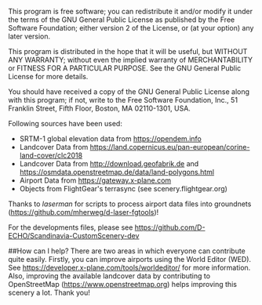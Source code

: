 This program is free software; you can redistribute it and/or
modify it under the terms of the GNU General Public License
as published by the Free Software Foundation; either version 2
of the License, or (at your option) any later version.

This program is distributed in the hope that it will be useful,
but WITHOUT ANY WARRANTY; without even the implied warranty of
MERCHANTABILITY or FITNESS FOR A PARTICULAR PURPOSE.  See the
GNU General Public License for more details.

You should have received a copy of the GNU General Public License
along with this program; if not, write to the Free Software
Foundation, Inc., 51 Franklin Street, Fifth Floor, Boston, MA  02110-1301, USA.
 
Following sources have been used:

* SRTM-1 global elevation data from https://opendem.info
* Landcover Data from https://land.copernicus.eu/pan-european/corine-land-cover/clc2018
* Landcover Data from http://download.geofabrik.de and https://osmdata.openstreetmap.de/data/land-polygons.html
* Airport Data from https://gateway.x-plane.com
* Objects from FlightGear's terrasync (see scenery.flightgear.org)

Thanks to _laserman_ for scripts to process airport data files into groundnets (https://github.com/mherweg/d-laser-fgtools)!  

For the developments files, please see https://github.com/D-ECHO/Scandinavia-CustomScenery-dev

##How can I help?
There are two areas in which everyone can contribute quite easily.
Firstly, you can improve airports using the World Editor (WED). See https://developer.x-plane.com/tools/worldeditor/ for more information.
Also, improving the available landcover data by contributing to OpenStreetMap (https://www.openstreetmap.org) helps improving this scenery a lot.
Thank you!

